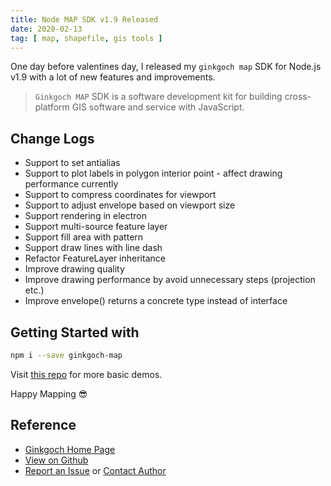 ```yaml
---
title: Node MAP SDK v1.9 Released
date: 2020-02-13
tag: [ map, shapefile, gis tools ]
---
```

One day before valentines day, I released my `ginkgoch map` SDK for Node.js v1.9 with a lot of new features and improvements.
<!--more-->

> `Ginkgoch MAP` SDK is a software development kit for building cross-platform GIS software and service with JavaScript.

## Change Logs
* Support to set antialias
* Support to plot labels in polygon interior point - affect drawing performance currently
* Support to compress coordinates for viewport
* Support to adjust envelope based on viewport size
* Support rendering in electron
* Support multi-source feature layer
* Support fill area with pattern
* Support draw lines with line dash
* Refactor FeatureLayer inheritance
* Improve drawing quality
* Improve drawing performance by avoid unnecessary steps (projection etc.)
* Improve envelope() returns a concrete type instead of interface

## Getting Started with
```bash
npm i --save ginkgoch-map
```

Visit [this repo](https://github.com/ginkgoch/map-quick-started-demos) for more basic demos.

Happy Mapping 😎


## Reference
* [Ginkgoch Home Page](https://ginkgoch.com)
* [View on Github](https://github.com/ginkgoch/node-map)
* [Report an Issue](https://github.com/ginkgoch/node-map/issues) or [Contact Author](mailto:ginkgoch@outlook.com)
